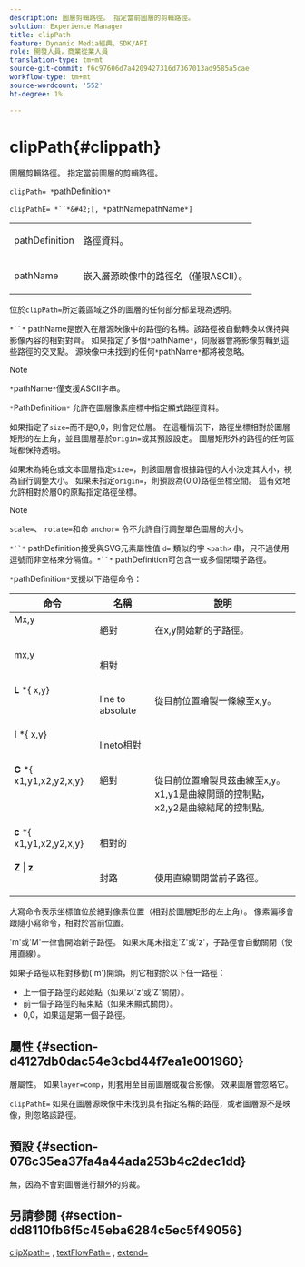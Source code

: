 ```yaml
---
description: 圖層剪輯路徑。 指定當前圖層的剪輯路徑。
solution: Experience Manager
title: clipPath
feature: Dynamic Media經典，SDK/API
role: 開發人員，商業從業人員
translation-type: tm+mt
source-git-commit: f6c97606d7a4209427316d7367013ad9585a5cae
workflow-type: tm+mt
source-wordcount: '552'
ht-degree: 1%

---
```



# clipPath{#clippath}

圖層剪輯路徑。 指定當前圖層的剪輯路徑。

`clipPath= *`pathDefinition`*`

`clipPathE= *``*&#42;[, *`pathNamepathName`*]`

<table id="simpletable_275E2A5FAB804C6388BD110D2ACA3C82"> 
 <tr class="strow"> 
  <td class="stentry"> <p><span class="codeph"> <span class="varname"> pathDefinition</span> </span> </p> </td> 
  <td class="stentry"> <p>路徑資料。 </p></td> 
 </tr> 
 <tr class="strow"> 
  <td class="stentry"> <p><span class="codeph"> <span class="varname"> pathName</span></span> </p> </td> 
  <td class="stentry"> <p>嵌入層源映像中的路徑名（僅限ASCII）。 </p></td> 
 </tr> 
</table>

位於`clipPath=`所定義區域之外的圖層的任何部分都呈現為透明。

`*``*` pathName是嵌入在層源映像中的路徑的名稱。該路徑被自動轉換以保持與影像內容的相對對齊。 如果指定了多個`*`pathName`*`，伺服器會將影像剪輯到這些路徑的交叉點。 源映像中未找到的任何`*`pathName`*`都將被忽略。

>[!NOTE]
>
>`*`pathName`*`僅支援ASCII字串。

`*`PathDefinition`*` 允許在圖層像素座標中指定顯式路徑資料。

如果指定了`size=`而不是0,0，則會定位層。 在這種情況下，路徑坐標相對於圖層矩形的左上角，並且圖層基於`origin=`或其預設設定。 圖層矩形外的路徑的任何區域都保持透明。

如果未為純色或文本圖層指定`size=`，則該圖層會根據路徑的大小決定其大小，視為自行調整大小。 如果未指定`origin=`，則預設為(0,0)路徑坐標空間。 這有效地允許相對於層0的原點指定路徑坐標。

>[!NOTE]
>
>`scale=`、 `rotate=`和命 `anchor=` 令不允許自行調整單色圖層的大小。

`*``*` pathDefinition接受與SVG元素屬性值 `d=` 類似的字 `<path>` 串，只不過使用逗號而非空格來分隔值。`*``*` pathDefinition可包含一或多個閉環子路徑。

`*`pathDefinition`*`支援以下路徑命令：

<table id="table_A74DD7A48B1C417D9D4BA46BECEAB981"> 
 <thead> 
  <tr> 
   <th class="entry"> <b> 命令</b> </th> 
   <th class="entry"> <b> 名稱</b> </th> 
   <th class="entry"> <b> 說明</b> </th> 
  </tr> 
 </thead>
 <tbody> 
  <tr valign="top"> 
   <td> <b> </b> <span class="varname"> Mx,y</span> </td> 
   <td> <p> 絕對 </p> </td> 
   <td> <p> 在x,y開始新的子路徑。 </p> </td> 
  </tr> 
  <tr valign="top"> 
   <td> <b> </b> <span class="varname"> mx,y</span> </td> 
   <td> <p> 相對 </p> </td> 
  </tr> 
  <tr valign="top"> 
   <td> <b> L</b> *{<span class="varname"> x,y</span>} </td> 
   <td> <p> line to absolute </p> </td> 
   <td> <p> 從目前位置繪製一條線至x,y。 </p> </td> 
  </tr> 
  <tr valign="top"> 
   <td> <b> l</b> *{<span class="varname"> x,y</span>} </td> 
   <td> <p> lineto相對 </p> </td> 
  </tr> 
  <tr valign="top"> 
   <td> <b> C</b> *{<span class="varname"> x1,y1,x2,y2,x,y</span>} </td> 
   <td> <p> 絕對 </p> </td> 
   <td> <p> 從目前位置繪製貝茲曲線至x,y。x1,y1是曲線開頭的控制點，x2,y2是曲線結尾的控制點。 </p> </td> 
  </tr> 
  <tr valign="top"> 
   <td> <b> c</b> *{<span class="varname"> x1,y1,x2,y2,x,y</span>} </td> 
   <td> <p> 相對的 </p> </td> 
  </tr> 
  <tr valign="top"> 
   <td> <b> Z</b> |  <b>z</b> </td> 
   <td> <p> 封路 </p> </td> 
   <td> <p> 使用直線關閉當前子路徑。 </p> </td> 
  </tr> 
 </tbody> 
</table>

大寫命令表示坐標值位於絕對像素位置（相對於圖層矩形的左上角）。 像素偏移會跟隨小寫命令，相對於當前位置。

&#39;m&#39;或&#39;M&#39;一律會開始新子路徑。 如果末尾未指定&#39;Z&#39;或&#39;z&#39;，子路徑會自動關閉（使用直線）。

如果子路徑以相對移動(&#39;m&#39;)開頭，則它相對於以下任一路徑：

* 上一個子路徑的起始點（如果以&#39;z&#39;或&#39;Z&#39;關閉）。
* 前一個子路徑的結束點（如果未顯式關閉）。
* 0,0，如果這是第一個子路徑。

## 屬性 {#section-d4127db0dac54e3cbd44f7ea1e001960}

層屬性。 如果`layer=comp`，則套用至目前圖層或複合影像。 效果圖層會忽略它。

`clipPathE=` 如果在圖層源映像中未找到具有指定名稱的路徑，或者圖層源不是映像，則忽略該路徑。

## 預設 {#section-076c35ea37fa4a44ada253b4c2dec1dd}

無，因為不會對圖層進行額外的剪裁。

## 另請參閱 {#section-dd8110fb6f5c45eba6284c5ec5f49056}

[clipXpath=](../../../../../is-api/http-ref/image-serving-api-ref/c-http-protocol-reference/c-command-reference/r-clipxpath.md#reference-17e5e4da3e044943af8f963f58a45f53) ,  [textFlowPath=](../../../../../is-api/http-ref/image-serving-api-ref/c-http-protocol-reference/c-command-reference/r-textflowpath.md#reference-0b8d9493d71342f0b6a64a6d221584ef) ,  [extend=](../../../../../is-api/http-ref/image-serving-api-ref/c-http-protocol-reference/c-command-reference/r-extend.md#reference-7e9156beb285459d830e2d56782a74ac)
